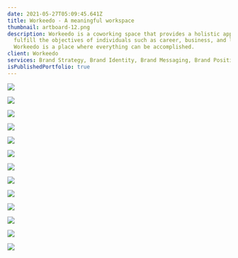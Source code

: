 ```yaml
---
date: 2021-05-27T05:09:45.641Z
title: Workeedo - A meaningful workspace
thumbnail: artboard-12.png
description: Workeedo is a coworking space that provides a holistic approach to
  fulfill the objectives of individuals such as career, business, and lifestyle.
  Workeedo is a place where everything can be accomplished.
client: Workeedo
services: Brand Strategy, Brand Identity, Brand Messaging, Brand Positioning
isPublishedPortfolio: true
---
```

![](artboard-4.png)

![](artboard-2.png)

![](artboard-1.png)

![](business-card.jpg)

![](artboard-3.png)

![](artboard-6.png)



![](artboard-13.png)

![](artboard-5.png)

![](artboard-7.png)

![](artboard-8.png)

![](artboard-9.png)

![](artboard-10.png)

![](artboard-11.png)